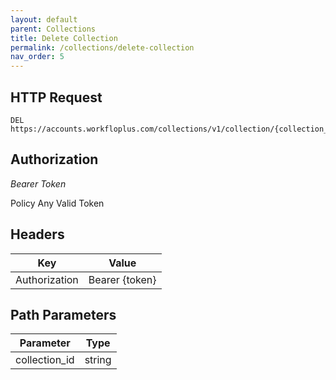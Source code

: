 ```yaml
---
layout: default
parent: Collections
title: Delete Collection
permalink: /collections/delete-collection
nav_order: 5
---
```



## HTTP Request

```
DEL https://accounts.workfloplus.com/collections/v1/collection/{collection_id}
```

## Authorization

*Bearer Token*

Policy
Any Valid Token

## Headers

| Key     | Value        |
| ----------- | ----------- |
| Authorization | Bearer {token}      |

## Path Parameters


| Parameter   | Type        |
| ----------- | ----------- |
| collection_id | string      |

